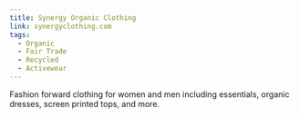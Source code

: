```yaml
---
title: Synergy Organic Clothing
link: synergyclothing.com
tags:
  - Organic
  - Fair Trade
  - Recycled
  - Activewear
---
```

Fashion forward clothing for women and men including essentials, organic dresses, screen printed tops, and more.
